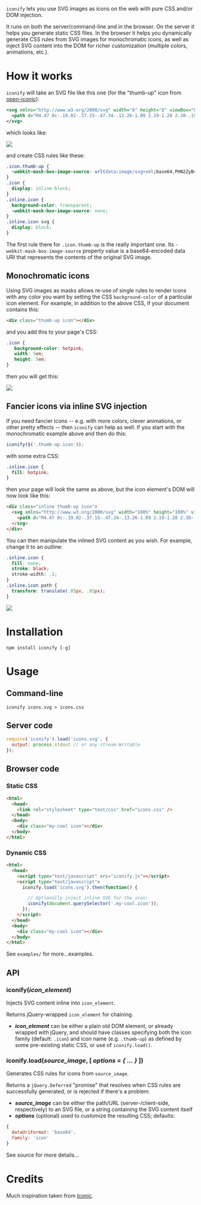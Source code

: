 `iconify` lets you use SVG images as icons on the web with pure CSS and/or DOM injection.

It runs on both the server/command-line and in the browser. On the server it helps you generate static CSS files. In the browser it helps you dynamically generate CSS rules from SVG images for monochromatic icons, as well as inject SVG content into the DOM for richer customization (multiple colors, animations, etc.).

# How it works

`iconify` will take an SVG file like this one (for the "thumb-up" icon from [open-iconic](https://useiconic.com/open/)):

```xml
<svg xmlns="http://www.w3.org/2000/svg" width="8" height="8" viewBox="0 0 8 8">
  <path d="M4.47 0c-.19.02-.37.15-.47.34-.13.26-1.09 2.19-1.28 2.38-.19.19-.44.28-.72.28v4h3.5c.21 0 .39-.13.47-.31 0 0 1.03-2.91 1.03-3.19 0-.28-.22-.5-.5-.5h-1.5c-.28 0-.5-.25-.5-.5s.39-1.58.47-1.84c.08-.26-.05-.54-.31-.63-.07-.02-.12-.04-.19-.03zm-4.47 3v4h1v-4h-1z" />
</svg>
```

which looks like:

<img src="http://emarschner.github.io/iconify/img/thumb-up-black.png" />

and create CSS rules like these:

```css
.icon.thumb-up {
  -webkit-mask-box-image-source: url(data:image/svg+xml;base64,PHN2ZyB4bWxucz0iaHR0cDovL3d3dy53My5vcmcvMjAwMC9zdmciIHdpZHRoPSI4IiBoZWlnaHQ9IjgiIHZpZXdib3g9IjAgMCA4IDgiPjxwYXRoIGQ9Im00LjQ3IDBjLS4xOS4wMi0uMzcuMTUtLjQ3LjM0LS4xMy4yNi0xLjA5IDIuMTktMS4yOCAyLjM4LS4xOS4xOS0uNDQuMjgtLjcyLjI4djRoMy41Yy4yMSAwIC4zOS0uMTMuNDctLjMxIDAgMCAxLjAzLTIuOTEgMS4wMy0zLjE5IDAtLjI4LS4yMi0uNS0uNS0uNWgtMS41Yy0uMjggMC0uNS0uMjUtLjUtLjVzLjM5LTEuNTguNDctMS44NGMuMDgtLjI2LS4wNS0uNTQtLjMxLS42My0uMDctLjAyLS4xMi0uMDQtLjE5LS4wM3ptLTQuNDcgM3Y0aDF2LTRoLTF6Ii8+PC9zdmc+);
}
.icon {
  display: inline-block;
}
.inline.icon {
  background-color: transparent;
  -webkit-mask-box-image-source: none;
}
.inline.icon svg {
  display: block;
}
```

The first rule there for `.icon.thumb-up` is the really important one. Its `-webkit-mask-box-image-source` property value is a base64-encoded data URI that represents the contents of the original SVG image.

## Monochromatic icons

Using SVG images as masks allows re-use of single rules to render icons with any color you want by setting the CSS `background-color` of a particular icon element. For example, in addition to the above CSS, if your document contains this:

```html
<div class="thumb-up icon"></div>
```

and you add this to your page's CSS:

```css
.icon {
   background-color: hotpink;
   width: 5em;
   height: 5em;
}
```

then you will get this:

<img src="http://emarschner.github.io/iconify/img/thumb-up-hotpink.png" />

## Fancier icons via inline SVG injection

If you need fancier icons -- e.g. with more colors, clever animations, or other pretty effects -- then `iconify` can help as well. If you start with the monochromatic example above and then do this:

```javascript
iconify($('.thumb-up.icon'));
```

with some extra CSS:

```css
.inline.icon {
  fill: hotpink;
}
```

then your page will look the same as above, but the icon element's DOM will now look like this:

```html
<div class="inline thumb-up icon">
  <svg xmlns="http://www.w3.org/2000/svg" width="100%" height="100%" viewBox="0 0 8 8">
    <path d="M4.47 0c-.19.02-.37.15-.47.34-.13.26-1.09 2.19-1.28 2.38-.19.19-.44.28-.72.28v4h3.5c.21 0 .39-.13.47-.31 0 0 1.03-2.91 1.03-3.19 0-.28-.22-.5-.5-.5h-1.5c-.28 0-.5-.25-.5-.5s.39-1.58.47-1.84c.08-.26-.05-.54-.31-.63-.07-.02-.12-.04-.19-.03zm-4.47 3v4h1v-4h-1z" />
  </svg>
</div>
```

You can then manipulate the inlined SVG content as you wish. For example, change it to an outline:

```css
.inline.icon {
  fill: none;
  stroke: black;
  stroke-width: .1;
}
.inline.icon path {
  transform: translate(.05px, .05px);
}
```

<img src="http://emarschner.github.io/iconify/img/thumb-up-outline.png" />

# Installation

`npm install iconify [-g]`

# Usage

## Command-line

`iconify icons.svg > icons.css`

## Server code

```javascript
require('iconify').load('icons.svg', {
  output: process.stdout // or any stream.Writable
});
```

## Browser code

### Static CSS

```html
<html>
  <head>
    <link rel="stylesheet" type="text/css" href="icons.css" />
  </head>
  <body>
    <div class="my-cool icon"></div>
  </body>
</html>
```

### Dynamic CSS

```html
<html>
  <head>
    <script type="text/javascript" src="iconify.js"></script>
    <script type="text/javascript">
      iconify.load('icons.svg').then(function() {

        // Optionally inject inline SVG for the icon:
        iconify(document.querySelector('.my-cool.icon'));
      });
    </script>
  </head>
  <body>
    <div class="my-cool icon"></div>
  </body>
</html>
```

See `examples/` for more...examples.

## API

### iconify(_icon_element_)

Injects SVG content inline into `icon_element`.

Returns jQuery-wrapped `icon_element` for chaining.

*  **_icon_element_** can be either a plain old DOM element, or already wrapped with jQuery, and should have classes specifying both the icon family (default: `.icon`) and icon name (e.g. `.thumb-up`) as defined by some pre-existing static CSS, or use of `iconify.load()`.

### iconify.load(_source_image_, [ _options = { ... }_ ])

Generates CSS rules for icons from `source_image`.

Returns a `jQuery.Deferred` "promise" that resolves when CSS rules are successfully generated, or is rejected if there's a problem.

*  **_source_image_** can be either the path/URL (server-/client-side, respectively) to an SVG file, or a string containing the SVG content itself
*  **_options_** (optional) used to customize the resulting CSS; defaults:

```javascript
{
  dataUriFormat: 'base64',
  family: 'icon'
}
```

See source for more details...

# Credits

Much inspiration taken from [Iconic](https://useiconic.com/).
